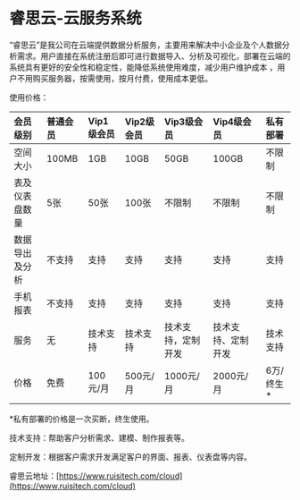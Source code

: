 # 睿思云-云服务系统

“睿思云”是我公司在云端提供数据分析服务，主要用来解决中小企业及个人数据分析需求。用户直接在系统注册后即可进行数据导入、分析及可视化，部署在云端的系统具有更好的安全性和稳定性，能降低系统使用难度，减少用户维护成本 ，用户不用购买服务器，按需使用，按月付费，使用成本更低。

使用价格：

| 会员级别 | 普通会员 | Vip1级会员 | Vip2级会员 | Vip3级会员 | Vip4级会员 | 私有部署 |
| :--- | :--- | :--- | :--- | :--- | :--- | :--- |
| 空间大小 | 100MB | 1GB | 10GB | 50GB | 100GB | 不限制 |
| 表及仪表盘数量 | 5张 | 50张 | 100张 | 不限制 | 不限制 | 不限制 |
| 数据导出及分析 | 不支持 | 支持 | 支持 | 支持 | 支持 | 支持 |
| 手机报表 | 不支持 | 支持 | 支持 | 支持 | 支持 | 支持 |
| 服务 | 无 | 技术支持 | 技术支持 | 技术支持，定制开发 | 技术支持、定制开发 | 技术支持 |
| 价格 | 免费 | 100元/月 | 500元/月 | 1000元/月 | 2000元/月 | 6万/终生\* |

\*私有部署的价格是一次买断，终生使用。

技术支持：帮助客户分析需求、建模、制作报表等。

定制开发：根据客户需求开发满足客户的界面、报表、仪表盘等内容。

睿思云地址：[https://www.ruisitech.com/cloud](https://www.ruisitech.com/cloud)

